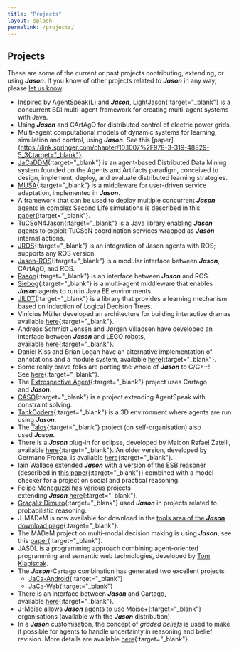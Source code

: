 ```yaml
---
title: "Projects"
layout: splash
permalink: /projects/
---
```


## Projects

These are some of the current or past projects contributing, extending, or using _**Jason**_. If you know of other projects related to _**Jason**_ in any way, please [let us know](mailto:jason.developers@gmail.com?subject=Jason%20Website:%20projects%20using%20Jason).

*   Inspired by AgentSpeak(L) and _**Jason**_, [LightJason](https://lightjason.org/){:target="_blank"} is a concurrent BDI multi-agent framework for creating multi-agent systems with Java.
*   Using _**Jason**_ and CArtAgO for distributed control of electric power grids.
*   Multi-agent computational models of dynamic systems for learning, simulation and control, using _**Jason**_. See this [paper](https://link.springer.com/chapter/10.1007%2F978-3-319-48829-5_3{:target="_blank"}.
*   [JaCaDDM](https://sourceforge.net/projects/jacaddm/){:target="_blank"} is an agent-based Distributed Data Mining system founded on the Agents and Artifacts paradigm, conceived to design, implement, deploy, and evaluate distributed learning strategies.
*   [MUSA](http://aose.pa.icar.cnr.it/MUSA/){:target="_blank"} is a middleware for user-driven service adaptation, implemented in _**Jason**_.
*   A framework that can be used to deploy multiple concurrent _**Jason**_ agents in complex Second Life simulations is described in this [paper](https://ourarchive.otago.ac.nz/bitstream/handle/10523/869/dp2011-03.pdf){:target="_blank"}.
*   [TuCSoN4Jason](http://apice.unibo.it/xwiki/bin/view/TuCSoN/4Jason){:target="_blank"} is a Java library enabling _**Jason**_ agents to exploit TuCSoN coordination services wrapped as _**Jason**_ internal actions.
*   [JROS](https://github.com/smart-pucrs/JROS){:target="_blank"} is an integration of Jason agents with ROS; supports any ROS version.
*   [Jason-ROS](https://github.com/lsa-pucrs/jason-ros-releases/releases){:target="_blank"} is a modular interface between _**Jason**_, CArtAgO, and ROS.
*   [Rason](https://github.com/mgodoymorais/rason){:target="_blank"} is an interface between _**Jason**_ and ROS.
*   [Siebog](https://github.com/gcvt/siebog){:target="_blank"} is a multi-agent middleware that enables _**Jason**_ agents to run in Java EE environments.
*   [JILDT](http://jildt.sourceforge.net/){:target="_blank"} is a library that provides a learning mechanism based on induction of Logical Decision Trees.
*   Vinícius Müller developed an architecture for building interactive dramas available [here](http://dgiovanni.sourceforge.net/ "http://dgiovanni.sourceforge.net/"){:target="_blank"}.
*   Andreas Schmidt Jensen and Jørgen Villadsen have developed an interface between _**Jason**_ and LEGO robots, available [here](http://www.imm.dtu.dk/~jv/LEGO-Jason-NXT/ "http://www.imm.dtu.dk/~jv/LEGO-Jason-NXT/"){:target="_blank"}.
*   Daniel Kiss and Brian Logan have an alternative implementation of annotations and a module system, available [here](http://code.google.com/p/jasonp/ "http://code.google.com/p/jasonp/"){:target="_blank"}.
*   Some really brave folks are porting the whole of _**Jason**_ to C/C++! See [here](http://code.google.com/p/jason-c/ "http://code.google.com/p/jason-c/"){:target="_blank"}.
*   The [Extrospective Agent](http://extrospectiveag.sourceforge.net/ "http://extrospectiveag.sourceforge.net/"){:target="_blank"} project uses Cartago and _**Jason**_.
*   [CASO](http://www.ofai.at/research/agents/conf/at2ai6/papers/Dasgupta.pdf "http://www.ofai.at/research/agents/conf/at2ai6/papers/Dasgupta.pdf"){:target="_blank"} is a project extending AgentSpeak with constraint solving.
*   [TankCoders](http://sourceforge.net/projects/tankcoders/ "http://sourceforge.net/projects/tankcoders/"){:target="_blank"} is a 3D environment where agents are run using _**Jason**_.
*   The [Talos](http://eprints.biblio.unitn.it/archive/00001433/01/talos.pdf "http://eprints.biblio.unitn.it/archive/00001433/01/talos.pdf"){:target="_blank"} project (on self-organisation) also used _**Jason**_.
*   There is a _**Jason**_ plug-in for eclipse, developed by Maicon Rafael Zatelli, available [here](http://jason.sourceforge.net/mini-tutorial/eclipse-plugin/){:target="_blank"}. An older version, developed by Germano Fronza, is available [here](http://jasonplugin.wikidot.com/){:target="_blank"}.
*   Iain Wallace extended _**Jason**_ with a version of the ESB reasoner (described in [this paper](http://ifaamas.org/Proceedings/aamas09/pdf/01_Full%20Papers/24_136_FP_0112.pdf%0A "http://ifaamas.org/Proceedings/aamas09/pdf/01_Full Papers/24_136_FP_0112.pdf<br /><br /><br /><br /><br /><br /><br /><br /><br /><br /><br /><br />"){:target="_blank"}) combined with a model checker for a project on social and practical reasoning.
*   Felipe Meneguzzi has various projects extending _**Jason**_ [here](http://www.meneguzzi.eu/felipe/software.shtml "http://www.meneguzzi.eu/felipe/software.shtml"){:target="_blank"}.
*   [Graçaliz Dimuro](http://www.gracalizdimuro.com/ "http://www.gracalizdimuro.com/"){:target="_blank"} used _**Jason**_ in projects related to probabilistic reasoning.
*   J-MADeM is now available for download in the [tools area of the _**Jason**_ download page](http://sourceforge.net/project/showfiles.php?group_id=98417&package_id=263870 "http://sourceforge.net/project/showfiles.php?group_id=98417&package_id=263870"){:target="_blank"}.
*   The MADeM project on multi-modal decision making is using _**Jason**_, see this [paper](http://www.aamas-conference.org/Proceedings/aamas08/proceedings/pdf/paper/AAMAS08_0229.pdf "http://www.aamas-conference.org/Proceedings/aamas08/proceedings/pdf/paper/AAMAS08_0229.pdf"){:target="_blank"}.
*   JASDL is a programming approach combining agent-oriented programming and semantic web technologies, developed by [Tom Klapiscak](mailto:t.g.klapiscak@durham.ac.uk?subject=enquiry%20about%20JASDL "mailto:t.g.klapiscak@durham.ac.uk?subject=enquiry about JASDL").
*   The _**Jason**_\-Cartago combination has generated two excellent projects:
    -  [JaCa-Android](http://jaca-android.sourceforge.net/ "http://jaca-android.sourceforge.net/"){:target="_blank"}
    -  [JaCa-Web](http://jaca-web.sourceforge.net/ "http://jaca-web.sourceforge.net/"){:target="_blank"}
*   There is an interface between _**Jason**_ and Cartago, available [here](http://alice.unibo.it/xwiki/bin/view/CARTAGO/C4Jason "http://alice.unibo.it/xwiki/bin/view/CARTAGO/C4Jason"){:target="_blank"}.
*   J-Moise allows _**Jason**_ agents to use [Moise+](http://sourceforge.net/projects/moise "http://sourceforge.net/projects/moise"){:target="_blank"} organisations (available with the _**Jason**_ distribution).
*   In a _**Jason**_ customisation, the concept of _graded beliefs_ is used to make it possible for agents to handle uncertainty in reasoning and belief revision. More details are available [here](https://www.researchgate.net/publication/347963965_Graded_Belief_Revision_for_Jason_A_Rule-Based_Approach){:target="_blank"}.
